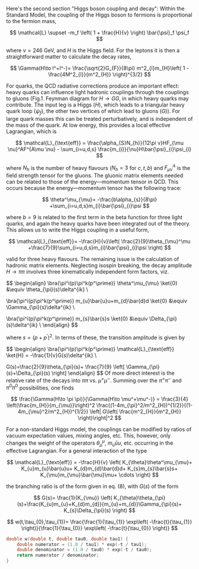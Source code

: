 Here's the second section "Higgs boson coupling and decay":
Within the Standard Model, the coupling of the Higgs boson to fermions is
proportional to the fermion mass,

$$
\mathcal{L} \supset -m_f \left(
    1 + \frac{H}{v}
\right) \bar{\psi}_f \psi_f
$$

where $\nu=246$ GeV, and $H$ is the Higgs field. For the leptons it is then a straightforward matter to calculate the decay rates,

$$
\Gamma(H\to l^+l^-)=
\frac{\sqrt{2}G_{F}}{8\pi}
m^2_{l}m_{H}\left(
	1 - \frac{4M^2_{l}}{m^2_{H}}
\right)^{3/2}
$$

For quarks, the QCD radiative corrections produce an important effect: heavy quarks can influence light hadronic couplings through the couplings to gluons (Fig.1. Feynman diagram for $H\to GG$, in which heavy quarks may contribute. The input leg is a Higgs ($H$), which leads to a triangular heavy quark loop ($\psi_{f}$), the other two vertices of which lead to gluons ($G$)). For large quark masses this can be treated perturbatively, and is independent of the mass of the quark. At low energy, this provides a local effective Lagrangian, which is

$$
\mathcal{L}_{\text{eff}} = 
\frac{\alpha_{S}N_{h}}{12\pi v}HF_{\mu \nu}^AF^{A\mu \nu} -
\sum_{i=u,d,s} \frac{m_{i}}{\nu}H\bar{\psi}_{i}\psi_{i}
$$

where $N_h$ is the number of heavy flavours ($N_{h}=3$ for $c,t,b$) and $F_{\mu \nu}^A$ is the field strength tensor for the gluons.
The gluonic matrix elements needed can be related to those of the energy—momentum tensor in QCD. This occurs because the energy—momentum tensor has the following trace:

$$
\theta^\mu_{\mu}=
-\frac{b\alpha_{s}}{8\pi}
+\sum_{i=u,d,s}m_{i}\bar{\psi}_{i}\psi
$$

where $b = 9$ is related to the first term in the beta function for three light quarks, and again the heavy quarks have been integrated out of the theory. This allows us to write the Higgs coupling in a useful form,

$$
\mathcal{L}_{\text{eff}}=
-\frac{H}{v}\left(
\frac{2}{9}\theta_{\mu}^\mu
+\frac{7}{9}\sum_{i=u,d,s}m_{i}\bar{\psi}_{i}\psi
\right)
$$

valid for three heavy flavours.
The remaining issue is the calculation of hadronic matrix elements. Neglecting isospin breaking, the decay amplitude $H\to \pi \pi$ involves three kinematically independent form factors, viz.

$$
\begin{align}
\bra{\pi^i(p)\pi^k(p^\prime)} 
    \theta^\mu_{\mu}
\ket{0}
&\equiv \theta_{\pi}(s)\delta^{ik} \\

\bra{\pi^i(p)\pi^k(p^\prime)} 
    m_{u}\bar{u}u+m_{d}\bar{d}d
\ket{0}
&\equiv \Gamma_{\pi}(s)\delta^{ik} \\

\bra{\pi^i(p)\pi^k(p^\prime)} 
    m_{s}\bar{s}s
\ket{0}
&\equiv \Delta_{\pi}(s)\delta^{ik} \\
\end{align}
$$

where $s=(p+p^\prime)^2$. In terms of these, the transition amplitude is given by

$$
\begin{align}
\bra{\pi^i(p)\pi^k(p^\prime)} 
    \mathcal{L}_{\text{eff}}
\ket{H} 
= -\frac{1}{v}G(s)\delta^{ik} \\

G(s)=\frac{2}{9}\theta_{\pi}(s)+ \frac{7}{9} 
\left[
	\Gamma_{\pi}(s)+\Delta_{\pi}(s)
\right]
\end{align}
$$
Of more direct interest is the relative rate of the decays into $\pi \pi$ vs. $\mu^+\mu^-$.
Summing over the $\pi^+\pi^-$ and $\pi^0\pi^0$ possibilities, one finds 

$$
\frac{\Gamma(H\to \pi \pi)}{\Gamma(H\to \mu^+\mu^-)} = 
\frac{3}{4} \left(\frac{m_{H}}{m_{\mu}}\right)^2
\frac{(1-4m_{\pi}^2/m^2_{H})^{1/2}}{(1-4m_{\mu}^2/m^2_{H})^{1/2}}
\left| G\left( \frac{m^2_{H}}{m^2_{H}} \right)\right|^2
$$

For a non-standard Higgs model, the couplings can be modified by ratios of vacuum expectation values, mixing angles, etc. This, however, only changes the weight of the operators $\theta^\mu_{\mu}$, $m_{u}\bar{u}u$, etc. occurring in the effective Lagrangian. For a general interaction of the type

$$
\mathcal{L}_{\text{eff}} =
-\frac{H}{v}
\left(
K_{\theta}\theta^\mu_{\mu}+
K_{u}m_{u}\bar{u}u+
K_{d}m_{d}\bar{d}d+
K_{s}m_{s}\bar{s}s+
K_{\mu}m_{\mu}\bar{\mu}\mu+
\cdots
\right)
$$

the branching ratio is of the form given in eq. (8), with $G(s)$ of the form

$$
G(s)= \frac{1}{K_{\mu}}
\left(
K_{\theta}\theta_{\pi}(s)+\frac{K_{u}m_{u}+K_{d}m_{d}}{m_{u}+m_{d}}\Gamma_{\pi}(s)+
K_{s}\Delta_{\pi}(s)
\right)
$$


$$
w(t,\tau_{0},\tau_{1})= \frac{\frac{1}{\tau_{1}} \exp\left( -\frac{t}{\tau_{1}} \right)}{\frac{1}{\tau_{0}} \exp\left( -\frac{t}{\tau_{0}} \right)}
$$

```C
double w(double t, double tau0, double tau1) {
	double numerator = (1.0 / tau1) * exp(-t / tau1);
	double denominator = (1.0 / tau0) * exp(-t / tau0);
	return numerator / denominator; 
}
```

